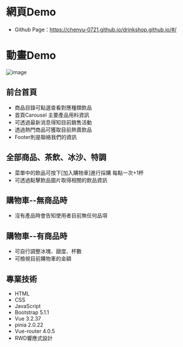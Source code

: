 # 網頁Demo
 - Github Page：https://chenyu-0721.github.io/drinkshop.github.io/#/

# 動畫Demo
![image](https://github.com/chenyu-0721/drinkshop.github.io/assets/59197038/2d9c6aa6-6280-4c53-aecf-936c0e98c474)


## 前台首頁
  - 商品目錄可點選查看對應種類飲品
  - 首頁Carousel 主要產品用料資訊
  - 可透過最新消息得知目前銷售活動
  - 透過熱門商品可獲取目前熱賣飲品
  - Footer則是聯絡我們的資訊

## 全部商品、茶飲、冰沙、特調
  - 菜單中的飲品可按下[加入購物車]進行採購 每點一次+1杯
  - 可透過點擊飲品圖片取得相關的飲品資訊

## 購物車--無商品時
  - 沒有產品時會告知使用者目前無任何品項

## 購物車--有商品時
  - 可自行調整冰塊、甜度、杯數
  - 可檢視目前購物車的金額

## 專業技術
  - HTML
  - CSS
  - JavaScript
  - Bootstrap 5.1.1
  - Vue 3.2.37
  - pinia 2.0.22
  - Vue-router 4.0.5
  - RWD響應式設計
    
